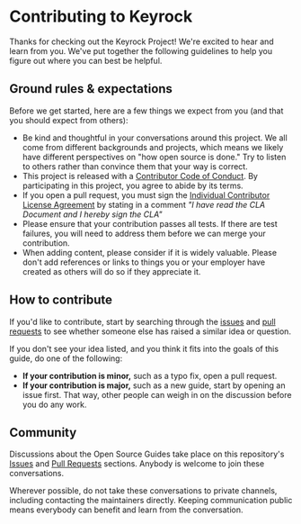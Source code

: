 # Contributing to Keyrock

Thanks for checking out the Keyrock Project! We're excited to hear and learn from you. We've put together the following guidelines to help you figure out where you can best be helpful.

## Ground rules & expectations

Before we get started, here are a few things we expect from you (and that you should expect from others):

* Be kind and thoughtful in your conversations around this project. We all come from different backgrounds and projects, which means we likely have different perspectives on "how open source is done." Try to listen to others rather than convince them that your way is correct.
* This project is released with a [Contributor Code of Conduct](./CODE_OF_CONDUCT.md). By participating in this project, you agree to abide by its terms.
* If you open a pull request, you must sign the [Individual Contributor License Agreement](https://fiware.github.io/contribution-requirements/individual-cla.pdf) by stating in a comment _"I have read the CLA Document and I hereby sign the CLA"_
* Please ensure that your contribution passes all tests. If there are test failures, you will need to address them before we can merge your contribution.
* When adding content, please consider if it is widely valuable. Please don't add references or links to things you or your employer have created as others will do so if they appreciate it.

## How to contribute

If you'd like to contribute, start by searching through the [issues](https://github.com/ging/fiware-idm/issues) and [pull requests](https://github.com/ging/fiware-idm/pulls) to see whether someone else has raised a similar idea or question.

If you don't see your idea listed, and you think it fits into the goals of this guide, do one of the following:
* **If your contribution is minor,** such as a typo fix, open a pull request.
* **If your contribution is major,** such as a new guide, start by opening an issue first. That way, other people can weigh in on the discussion before you do any work.

## Community

Discussions about the Open Source Guides take place on this repository's [Issues](https://github.com/ging/fiware-idm/issues) and [Pull Requests](https://github.com/ging/fiware-idm/pulls) sections. Anybody is welcome to join these conversations.

Wherever possible, do not take these conversations to private channels, including contacting the maintainers directly. Keeping communication public means everybody can benefit and learn from the conversation.